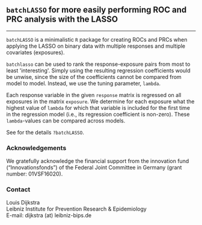 ## `batchLASSO` for more easily performing ROC and PRC analysis with the LASSO
--------------------------------------------------------

`batchLASSO` is a minimalistic `R` package for creating ROCs and 
PRCs when applying the LASSO on binary data with multiple responses and multiple covariates (exposures). 

`batchlasso` can be used to rank the response-exposure pairs from most to least 'interesting'. Simply using the resulting regression coefficients
would be unwise, since the size of the coefficients cannot be compared
from model to model. Instead, we use the tuning parameter, `lambda`.

Each response variable in the given `response` matrix is regressed
on all exposures in the matrix `exposure`. We determine for each
exposure what the highest value of `lambda` for which that variable is included for the first time in the regression model (i.e., its
regression coefficient is non-zero). These `lambda`-values can be
compared across models.

See for the details `?batchLASSO`. 

### Acknowledgements

We gratefully acknowledge the financial support from the innovation fund (“Innovationsfonds”) of the Federal Joint Committee in Germany (grant number: 01VSF16020).

### Contact

Louis Dijkstra\
Leibniz Institute for Prevention Research & Epidemiology  
E-mail: dijkstra (at) leibniz-bips.de